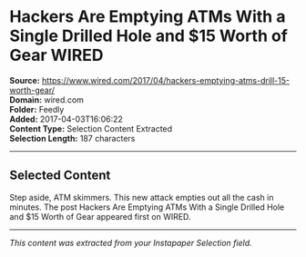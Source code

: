 # Hackers Are Emptying ATMs With a Single Drilled Hole and $15 Worth of Gear WIRED

**Source:** https://www.wired.com/2017/04/hackers-emptying-atms-drill-15-worth-gear/  
**Domain:** wired.com  
**Folder:** Feedly  
**Added:** 2017-04-03T16:06:22  
**Content Type:** Selection Content Extracted  
**Selection Length:** 187 characters  


---

## Selected Content

Step aside, ATM skimmers. This new attack empties out all the cash in minutes. The post Hackers Are Emptying ATMs With a Single Drilled Hole and $15 Worth of Gear appeared first on WIRED.

---

*This content was extracted from your Instapaper Selection field.*